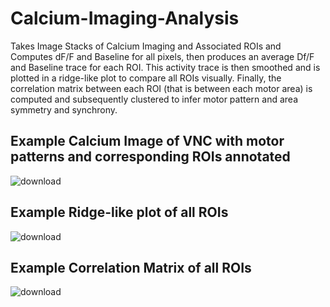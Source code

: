 # Calcium-Imaging-Analysis
Takes Image Stacks of Calcium Imaging and Associated ROIs and Computes dF/F and Baseline for all pixels, then produces an average Df/F and Baseline trace for each ROI. This activity trace is then smoothed and is plotted in a ridge-like plot to compare all ROIs visually. Finally, the correlation matrix between each ROI (that is between each motor area) is computed and subsequently clustered to infer motor pattern and area symmetry and synchrony.

## Example Calcium Image of VNC with motor patterns and corresponding ROIs annotated
![download](https://github.com/user-attachments/assets/fdbd59d9-2076-4fac-bb2e-b0f4000b678b)


## Example Ridge-like plot of all ROIs
![download](https://github.com/user-attachments/assets/1883b468-0a31-4dee-bdbc-abc89caa9c9b)



## Example Correlation Matrix of all ROIs
![download](https://github.com/user-attachments/assets/963fc04e-21e6-4485-a0a3-c1c8d171ccf9)

